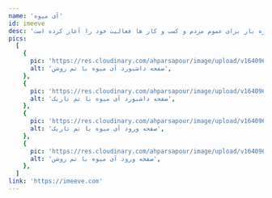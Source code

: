 ```yaml
---
name: 'آی میوه'
id: imeeve
desc: 'آی میوه یک فروشگاه اینترنتی میوه و سبزیجات است که با هدف آسان تر کردن خرید تره بار برای عموم مردم و کسب و کار ها فعالیت خود را آغاز کرده است.'
pics:
  [
    {
      pic: 'https://res.cloudinary.com/ahparsapour/image/upload/v1640966610/1_qms0e5.png',
      alt: 'صفحه داشبورد آی میوه با تم روشن',
    },
    {
      pic: 'https://res.cloudinary.com/ahparsapour/image/upload/v1640966610/2_r8gb1k.png',
      alt: 'صفحه داشبورد آی میوه با تم تاریک',
    },
    {
      pic: 'https://res.cloudinary.com/ahparsapour/image/upload/v1640966611/3_kldazc.png',
      alt: 'صفحه ورود آی میوه با تم تاریک',
    },
    {
      pic: 'https://res.cloudinary.com/ahparsapour/image/upload/v1640966613/4_hvwqq0.png',
      alt: 'صفحه ورود آی میوه با تم روشن',
    },
  ]
link: 'https://imeeve.com'
---
```


